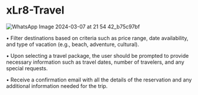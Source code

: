 # xLr8-Travel

![WhatsApp Image 2024-03-07 at 21 54 42_b75c97bf](https://github.com/cioltanandrei/xLr8-travel/assets/12067826/656647fc-6088-41e2-83fa-ba7548c4f538)


•	Filter destinations based on criteria such as price range, date availability, and type of vacation (e.g., beach, adventure, cultural).

•	Upon selecting a travel package, the user should be prompted to provide necessary information such as travel dates, number of travelers, and any special requests.

•	Receive a confirmation email with all the details of the reservation and any additional information needed for the trip.
